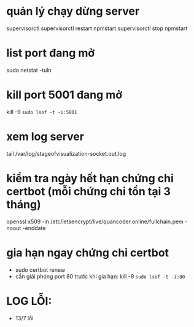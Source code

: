 # quản lý chạy dừng server
supervisorctl
supervisorctl restart npmstart
supervisorctl stop npmstart

# list port đang mở
sudo netstat -tuln

# kill port 5001 đang mở
kill -9 `sudo lsof -t -i:5001`

# xem log server
tail /var/log/stageofvisualization-socket.out.log

# kiểm tra ngày hết hạn chứng chỉ certbot (mỗi chứng chỉ tồn tại 3 tháng)
openssl x509 -in /etc/letsencrypt/live/quancoder.online/fullchain.pem -noout -enddate

# gia hạn ngay chứng chỉ certbot
- sudo certbot renew
- cần giải phóng port 80 trước khi gia hạn: kill -9 `sudo lsof -t -i:80`

# LOG LỖI:
- 13/7 lỗi